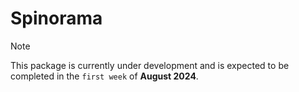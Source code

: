 # Spinorama

> [!NOTE]
> This package is currently under development and is expected to be completed in the `first week` of **August 2024**.
